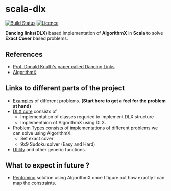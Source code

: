 # scala-dlx

[![Build Status](https://travis-ci.org/csurfer/scala-dlx.svg?branch=master)](https://travis-ci.org/csurfer/scala-dlx)
[![Licence](https://img.shields.io/badge/license-MIT-blue.svg)](https://raw.githubusercontent.com/csurfer/scala-dlx/master/LICENSE)

**Dancing links(DLX)** based implementation of **AlgorithmX** in **Scala** to solve **Exact Cover** based problems.

## References
- [Prof. Donald Knuth's paper called Dancing Links](https://www.ocf.berkeley.edu/~jchu/publicportal/sudoku/0011047.pdf)
- [AlgorithmX](https://en.wikipedia.org/wiki/Knuth's_Algorithm_X)

## Links to different parts of the project
- [Examples](src/main/scala/examples) of different problems. **(Start here to get a feel for the problem at hand)**
- [DLX core](src/main/scala/dlx) consists of
  - Implementation of classes requried to implement DLX structure
  - Implementaion of AlgorithmX using DLX.
- [Problem Types](src/main/scala/problemtype) consists of implementations of different problems we can solve using AlgorithmX.
  - Set exact cover
  - 9x9 Sudoku solver (Easy and Hard)
- [Utility](src/main/scala/util) and other generic functions.

## What to expect in future ?
- [Pentomino](https://en.wikipedia.org/wiki/Pentomino) solution using AlgorithmX once I figure out how exactly I can map the constraints.
